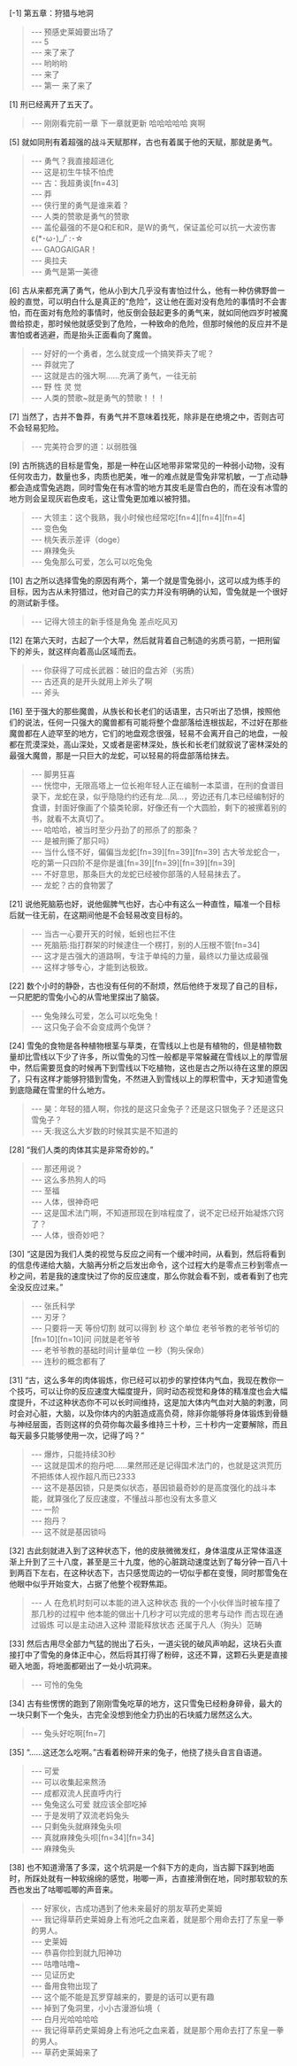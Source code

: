 
[-1] 第五章：狩猎与地洞
>--- 预感史莱姆要出场了<br>
>--- 5<br>
>--- 来了来了<br>
>--- 哟哟哟<br>
>--- 来了<br>
>--- 第一 来了来了<br>

[1] 刑已经离开了五天了。
>--- 刚刚看完前一章  下一章就更新   哈哈哈哈哈  爽啊<br>

[5] 就如同刑有着超强的战斗天赋那样，古也有着属于他的天赋，那就是勇气。
>--- 勇气？我直接超进化<br>
>--- 这是初生牛犊不怕虎<br>
>--- 古：我超勇诶[fn=43]<br>
>--- 莽<br>
>--- 侠行里的勇气是谁来着？<br>
>--- 人类的赞歌是勇气的赞歌<br>
>--- 盖伦最强的不是Q和E和R，是W的勇气，保证盖伦可以抗一大波伤害ε(*･ω･)_/ﾟ:･☆<br>
>--- GAOGAIGAR！<br>
>--- 奥拉夫<br>
>--- 勇气是第一美德<br>

[6] 古从来都充满了勇气，他从小到大几乎没有害怕过什么，他有一种仿佛野兽一般的直觉，可以明白什么是真正的“危险”，这让他在面对没有危险的事情时不会害怕，而在面对有危险的事情时，他反倒会鼓起更多的勇气来，就如同他四岁时被魔兽给掠走，那时候他就感受到了危险，一种致命的危险，但那时候他的反应并不是害怕或者逃避，而是抬头正面看向了魔兽。
>--- 好好的一个勇者，怎么就变成一个搞笑莽夫了呢？<br>
>--- 莽就完了<br>
>--- 这就是古的强大啊……充满了勇气，一往无前<br>
>--- 野 性 灵 觉<br>
>--- 人类的赞歌~就是勇气的赞歌！！！<br>

[7] 当然了，古并不鲁莽，有勇气并不意味着找死，除非是在绝境之中，否则古可不会轻易犯险。
>--- 完美符合罗的道：以弱胜强<br>

[9] 古所挑选的目标是雪兔，那是一种在山区地带非常常见的一种弱小动物，没有任何攻击力，数量也多，肉质也肥美，唯一的难点就是雪兔非常机敏，一丁点动静都会造成雪兔逃跑，同时雪兔在有冰雪的地方其皮毛是雪白色的，而在没有冰雪的地方则会呈现灰岩色皮毛，这让雪兔更加难以被狩猎。
>--- 大领主：这个我熟，我小时候也经常吃[fn=4][fn=4][fn=4]<br>
>--- 变色兔<br>
>--- 桃矢表示差评（doge）<br>
>--- 麻辣兔头<br>
>--- 兔兔那么可爱，怎么可以吃兔兔<br>

[10] 古之所以选择雪兔的原因有两个，第一个就是雪兔弱小，这可以成为练手的目标，因为古从未狩猎过，他对自己的实力并没有明确的认知，雪兔就是一个很好的测试新手怪。
>--- 记得大领主的新手怪是角兔 差点吃风刃<br>

[12] 在第六天时，古起了一个大早，然后就背着自己制造的劣质弓箭，一把刑留下的斧头，就这样向着高山区域而去。
>--- 你获得了可成长武器：破旧的盘古斧（劣质）<br>
>--- 古还真的是开头就用上斧头了啊<br>
>--- 斧头<br>

[16] 至于强大的那些魔兽，从族长和长老们的话语里，古只听出了恐惧，按照他们的说法，任何一只强大的魔兽都有可能将整个盘部落给连根拔起，不过好在那些魔兽都在人迹罕至的地方，它们的地盘观念很强，轻易不会离开自己的地盘，一般都在荒漠深处，高山深处，又或者是密林深处，族长和长老们就叙说了密林深处的最强大魔兽，那是一只巨大的龙蛇，可以轻易的将盘部落给抹去。
>--- 脚男狂喜<br>
>--- 恍惚中，无限高塔上一位长袍年轻人正在编制一本菜谱，在刑的食谱目录下，龙蛇在录，似乎隐隐约约还有龙...凤...，旁边还有几本已经编制好的食谱，封面好像画了个猿类轮廓，好像还有一个大圆脸，剩下的被摞着别的书，就看不太真切了。<br>
>--- 哈哈哈，被当时至少丹劲了的邢杀了的那条？<br>
>--- 是被刑撕了那只吗）<br>
>--- 当什么怪不好，偏偏当龙蛇[fn=39][fn=39][fn=39]  古大爷龙蛇合一，吃的第一只四阶不是你是谁[fn=39][fn=39][fn=39][fn=39]<br>
>--- 不好意思，那条巨大的龙蛇已经被你部落的人轻易抹去了。<br>
>--- 龙蛇？古的食物罢了<br>

[21] 说他死脑筋也好，说他倔脾气也好，古心中有这么一种直性，瞄准一个目标后就一往无前，在这期间他是不会轻易改变目标的。
>--- 当古一心要开天的时候，蚯蚓也拦不住<br>
>--- 死脑筋:指打群架的时候逮住一个楞打，别的人压根不管[fn=34]<br>
>--- 这才是古强大的道路啊，专注于单纯的力量，最终以力量达成最强<br>
>--- 这样才够专心，才能到达极致。<br>

[22] 数个小时的静卧，古也没有任何的不耐烦，然后他终于发现了自己的目标，一只肥肥的雪兔小心的从雪地里探出了脑袋。
>--- 兔兔辣么可爱，怎么可以吃兔兔！<br>
>--- 这只兔子会不会变成两个兔饼？<br>

[24] 雪兔的食物是各种植物根茎与草类，在雪线以上也是有植物的，但是植物数量却比雪线以下少了许多，所以雪兔的习性一般都是平常躲藏在雪线以上的厚雪层中，然后需要觅食的时候再下到雪线以下吃植物，这也是古之所以待在这里的原因了，只有这样才能够狩猎到雪兔，不然进入到雪线以上的厚积雪中，天才知道雪兔到底隐藏在雪里的什么地方。
>--- 昊：年轻的猎人啊，你找的是这只金兔子？还是这只银兔子？还是这只雪兔子？<br>
>--- 天:我这么大岁数的时候其实是不知道的<br>

[28] “我们人类的肉体其实是非常奇妙的。”
>--- 那还用说？<br>
>--- 这么多热狗人的吗<br>
>--- 至福<br>
>--- 人体，很神奇吧<br>
>--- 这是国术法门啊，不知道邢现在到啥程度了，说不定已经开始凝炼穴窍了？<br>
>--- 人体，很奇妙吧？<br>

[30] “这是因为我们人类的视觉与反应之间有一个缓冲时间，从看到，然后将看到的信息传递给大脑，大脑再分析之后发出命令，这个过程大约是零点三秒到零点一秒之间，若是我的速度快过了你的反应速度，那么你就会看不到，或者看到了也完全没反应过来。”
>--- 张氏科学<br>
>--- 刃牙？<br>
>--- 只要将一天  等份切割  就可以得到 秒 这个单位    老爷爷教的老爷爷切的[fn=10][fn=10]问 问就是老爷爷<br>
>--- 老爷爷教的基础时间计量单位   一秒（狗头保命）<br>
>--- 连秒的概念都有了<br>

[31] “古，这么多年的肉体锻炼，你已经可以初步的掌控体内气血，我现在教你一个技巧，可以让你的反应速度大幅度提升，同时动态视觉和身体的精准度也会大幅度提升，不过这种状态你不可以长时间维持，这是加大体内气血对大脑的刺激，同时会对心脏，大脑，以及你体内的内脏造成高负荷，除非你能够将身体锻炼到骨髓与神经层面，否则这样的负荷你每次最多维持三十秒，三十秒内一定要解除，而且每天最多只能够使用一次，记得了吗？”
>--- 爆炸，只能持续30秒<br>
>--- 这就是国术的抱丹吧……果然邢还是记得国术法门的，也就是这洪荒历不把练体人视作超凡而已2333<br>
>--- 这不是基因锁，只是类似状态，基因锁最奇妙的是高度强化的战斗本能，就算强化了反应速度，不懂战斗那也没有太多意义<br>
>--- 一阶<br>
>--- 抱丹？<br>
>--- 这不就是基因锁吗<br>

[32] 古此刻就进入到了这种状态下，他的皮肤微微发红，身体温度从正常体温逐渐上升到了三十八度，甚至是三十九度，他的心脏跳动速度达到了每分钟一百八十到两百下左右，在这种状态下，古只感觉周边的一切似乎都在变慢，同时那雪兔在他眼中似乎开始变大，占据了他整个视野焦距。
>--- 人 在危机时刻可以本能的进入这种状态  我的一个小伙伴当时被车撞了   那几秒的过程中  他本能的做出十几秒才可以完成的思考与动作    而古现在通过锻炼 可以是主动进入这种 潜能释放状态   还属于凡人（狗头）范畴<br>

[33] 然后古用尽全部力气猛的抛出了石头，一道尖锐的破风声响起，这块石头直接打中了雪兔的身体正中心，然后将其打得了粉碎，这还不算，这颗石头更是直接砸入地面，将地面都砸出了一处小坑洞来。
>--- 可怜的兔兔<br>

[34] 古有些愣愣的跑到了刚刚雪兔吃草的地方，这只雪兔已经粉身碎骨，最大的一块只剩下一个兔头，古完全没想到他全力扔出的石块威力居然这么大。
>--- 兔头好吃啊[fn=7]<br>

[35] “……这还怎么吃啊。”古看着粉碎开来的兔子，他挠了挠头自言自语道。
>--- 可爱<br>
>--- 可以收集起来熬汤<br>
>--- 成都双流人民直呼内行<br>
>--- 兔兔这么可爱 就应该全部吃掉<br>
>--- 于是发明了双流老妈兔头<br>
>--- 只剩兔头就麻辣兔头呗<br>
>--- 真就麻辣兔头呗[fn=34][fn=34]<br>
>--- 麻辣兔头<br>

[38] 也不知道滑落了多深，这个坑洞是一个斜下方的走向，当古脚下踩到地面时，所踩处就有一种软绵绵的感觉，啪唧一声，古直接滑倒在地，同时那软软的东西也发出了咕唧呱唧的声音来。
>--- 好家伙，古成功遇到了他未来最好的朋友草药史莱姆<br>
>--- 我记得草药史莱姆身上有池吒之血来着，就是那个用命去打了东皇一拳的男人。<br>
>--- 史莱姆<br>
>--- 恭喜你捡到就九阳神功<br>
>--- 咕噜咕噜~<br>
>--- 见证历史<br>
>--- 备用食物出现了<br>
>--- 这个能不能是瓦罗穿越来的，要是的话可以更有趣<br>
>--- 掉到了兔洞里，小小古漫游仙境（<br>
>--- 白月光哈哈哈哈<br>
>--- 我记得草药史莱姆身上有池吒之血来着，就是那个用命去打了东皇一拳的男人。<br>
>--- 草药史莱姆来了<br>
